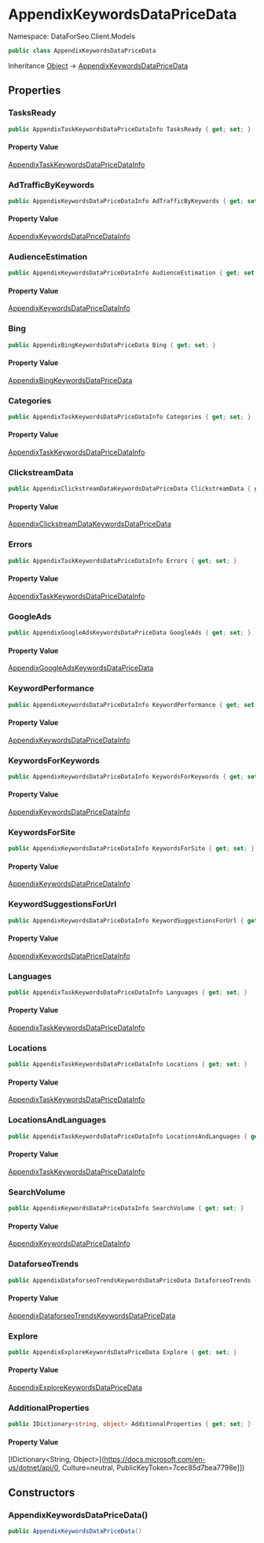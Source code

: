 # AppendixKeywordsDataPriceData

Namespace: DataForSeo.Client.Models

```csharp
public class AppendixKeywordsDataPriceData
```

Inheritance [Object](https://docs.microsoft.com/en-us/dotnet/api/Object) → [AppendixKeywordsDataPriceData](./AppendixKeywordsDataPriceData.md)

## Properties

### **TasksReady**

```csharp
public AppendixTaskKeywordsDataPriceDataInfo TasksReady { get; set; }
```

#### Property Value

[AppendixTaskKeywordsDataPriceDataInfo](./AppendixTaskKeywordsDataPriceDataInfo.md)<br>

### **AdTrafficByKeywords**

```csharp
public AppendixKeywordsDataPriceDataInfo AdTrafficByKeywords { get; set; }
```

#### Property Value

[AppendixKeywordsDataPriceDataInfo](./AppendixKeywordsDataPriceDataInfo.md)<br>

### **AudienceEstimation**

```csharp
public AppendixKeywordsDataPriceDataInfo AudienceEstimation { get; set; }
```

#### Property Value

[AppendixKeywordsDataPriceDataInfo](./AppendixKeywordsDataPriceDataInfo.md)<br>

### **Bing**

```csharp
public AppendixBingKeywordsDataPriceData Bing { get; set; }
```

#### Property Value

[AppendixBingKeywordsDataPriceData](./AppendixBingKeywordsDataPriceData.md)<br>

### **Categories**

```csharp
public AppendixTaskKeywordsDataPriceDataInfo Categories { get; set; }
```

#### Property Value

[AppendixTaskKeywordsDataPriceDataInfo](./AppendixTaskKeywordsDataPriceDataInfo.md)<br>

### **ClickstreamData**

```csharp
public AppendixClickstreamDataKeywordsDataPriceData ClickstreamData { get; set; }
```

#### Property Value

[AppendixClickstreamDataKeywordsDataPriceData](./AppendixClickstreamDataKeywordsDataPriceData.md)<br>

### **Errors**

```csharp
public AppendixTaskKeywordsDataPriceDataInfo Errors { get; set; }
```

#### Property Value

[AppendixTaskKeywordsDataPriceDataInfo](./AppendixTaskKeywordsDataPriceDataInfo.md)<br>

### **GoogleAds**

```csharp
public AppendixGoogleAdsKeywordsDataPriceData GoogleAds { get; set; }
```

#### Property Value

[AppendixGoogleAdsKeywordsDataPriceData](./AppendixGoogleAdsKeywordsDataPriceData.md)<br>

### **KeywordPerformance**

```csharp
public AppendixKeywordsDataPriceDataInfo KeywordPerformance { get; set; }
```

#### Property Value

[AppendixKeywordsDataPriceDataInfo](./AppendixKeywordsDataPriceDataInfo.md)<br>

### **KeywordsForKeywords**

```csharp
public AppendixKeywordsDataPriceDataInfo KeywordsForKeywords { get; set; }
```

#### Property Value

[AppendixKeywordsDataPriceDataInfo](./AppendixKeywordsDataPriceDataInfo.md)<br>

### **KeywordsForSite**

```csharp
public AppendixKeywordsDataPriceDataInfo KeywordsForSite { get; set; }
```

#### Property Value

[AppendixKeywordsDataPriceDataInfo](./AppendixKeywordsDataPriceDataInfo.md)<br>

### **KeywordSuggestionsForUrl**

```csharp
public AppendixKeywordsDataPriceDataInfo KeywordSuggestionsForUrl { get; set; }
```

#### Property Value

[AppendixKeywordsDataPriceDataInfo](./AppendixKeywordsDataPriceDataInfo.md)<br>

### **Languages**

```csharp
public AppendixTaskKeywordsDataPriceDataInfo Languages { get; set; }
```

#### Property Value

[AppendixTaskKeywordsDataPriceDataInfo](./AppendixTaskKeywordsDataPriceDataInfo.md)<br>

### **Locations**

```csharp
public AppendixTaskKeywordsDataPriceDataInfo Locations { get; set; }
```

#### Property Value

[AppendixTaskKeywordsDataPriceDataInfo](./AppendixTaskKeywordsDataPriceDataInfo.md)<br>

### **LocationsAndLanguages**

```csharp
public AppendixTaskKeywordsDataPriceDataInfo LocationsAndLanguages { get; set; }
```

#### Property Value

[AppendixTaskKeywordsDataPriceDataInfo](./AppendixTaskKeywordsDataPriceDataInfo.md)<br>

### **SearchVolume**

```csharp
public AppendixKeywordsDataPriceDataInfo SearchVolume { get; set; }
```

#### Property Value

[AppendixKeywordsDataPriceDataInfo](./AppendixKeywordsDataPriceDataInfo.md)<br>

### **DataforseoTrends**

```csharp
public AppendixDataforseoTrendsKeywordsDataPriceData DataforseoTrends { get; set; }
```

#### Property Value

[AppendixDataforseoTrendsKeywordsDataPriceData](./AppendixDataforseoTrendsKeywordsDataPriceData.md)<br>

### **Explore**

```csharp
public AppendixExploreKeywordsDataPriceData Explore { get; set; }
```

#### Property Value

[AppendixExploreKeywordsDataPriceData](./AppendixExploreKeywordsDataPriceData.md)<br>

### **AdditionalProperties**

```csharp
public IDictionary<string, object> AdditionalProperties { get; set; }
```

#### Property Value

[IDictionary&lt;String, Object&gt;](https://docs.microsoft.com/en-us/dotnet/api/0, Culture=neutral, PublicKeyToken=7cec85d7bea7798e]])<br>

## Constructors

### **AppendixKeywordsDataPriceData()**

```csharp
public AppendixKeywordsDataPriceData()
```
